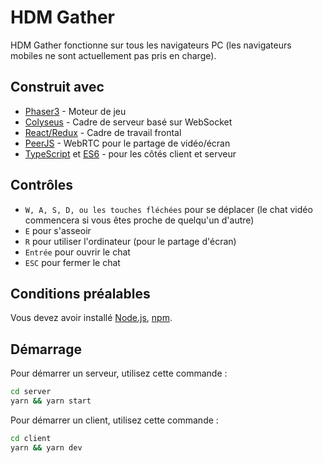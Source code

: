 # HDM Gather 

HDM Gather fonctionne sur tous les navigateurs PC (les navigateurs mobiles ne sont actuellement pas pris en charge).

## Construit avec

- [Phaser3](https://github.com/photonstorm/phaser) - Moteur de jeu
- [Colyseus](https://github.com/colyseus/colyseus) - Cadre de serveur basé sur WebSocket
- [React/Redux](https://github.com/facebook/react) - Cadre de travail frontal
- [PeerJS](https://github.com/peers/peerjs) - WebRTC pour le partage de vidéo/écran
- [TypeScript](https://github.com/microsoft/TypeScript) et [ES6](https://github.com/eslint/eslint) - pour les côtés client et serveur

## Contrôles

- `W, A, S, D, ou les touches fléchées` pour se déplacer (le chat vidéo commencera si vous êtes proche de quelqu'un d'autre)
- `E` pour s'asseoir
- `R` pour utiliser l'ordinateur (pour le partage d'écran)
- `Entrée` pour ouvrir le chat
- `ESC` pour fermer le chat

## Conditions préalables

Vous devez avoir installé [Node.js](https://nodejs.org/en/), [npm](https://www.npmjs.com/).

## Démarrage

Pour démarrer un serveur, utilisez cette commande :

```bash
cd server
yarn && yarn start
```

Pour démarrer un client, utilisez cette commande :

```bash
cd client
yarn && yarn dev
```